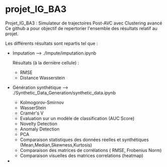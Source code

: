# projet_IG_BA3
Projet_IG_BA3 : Simulateur de trajectoires Post-AVC avec Clustering avancé
Ce github a pour objectif de repertorier l'ensemble des résultats relatif au projet.

Les différents résultats sont repartis tel que :

- Imputation --> ./Impute/imputation.ipynb  

    Résultats (à la dernière cellule) :
    - RMSE
    - Distance Wasserstein

- Génération synthétique --> ./Synthetic_Data_Generation/synthetic_data.ipynb

  - Kolmogorov-Smirnov
  - WasserStein
  - Cramèr's V
  - Evaluation sur un modèle de classification (AUC Score)
  - Novelty Detection
  - Anomaly Detection
  - PCA
  - Comparaison statistiques des données réelles et synthétiques (Mean,Median,Skewness,Kurtosis)
  - Comparaison des matrices de corrélations ( RMSE, Frobenius Norm)
  - Comparaison visuelles des matrices correlations (heatmap)
- 
    
